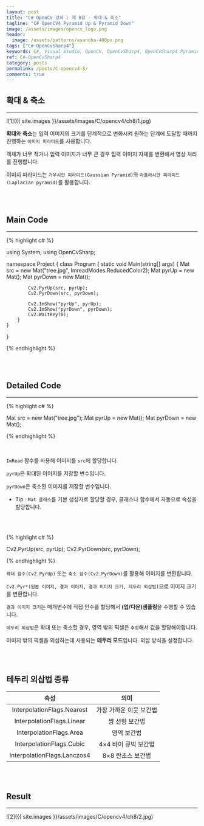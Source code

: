 ```yaml
---
layout: post
title: "C# OpenCV 강좌 : 제 8강 - 확대 & 축소"
tagline: "C# OpenCV4 Pyramid Up & Pyramid Down"
image: /assets/images/opencv_logo.png
header:
  image: /assets/patterns/asanoha-400px.png
tags: ["C#-OpenCvSharp4"]
keywords: C#, Visual Studio, OpenCV, OpenCvSharp4, OpenCvSharp4 Pyramid Up, OpenCvSharp4 pyrUp, OpenCvSharp4 Pyramid Down, OpenCvSharp4 pyrDown
ref: C#-OpenCvSharp4
category: posts
permalink: /posts/C-opencv4-8/
comments: true
---
```


## 확대 & 축소 ##
----------

![1]({{ site.images }}/assets/images/C/opencv4/ch8/1.jpg)

**확대**와 **축소**는 입력 이미지의 크기를 단계적으로 변화시켜 원하는 단계에 도달할 때까지 진행하는 `이미지 피라미드`를 사용합니다.

객체가 너무 작거나 입력 이미지가 너무 큰 경우 입력 이미지 자체를 변환해서 영상 처리를 진행합니다.

이미지 피라미드는 `가우시안 피라미드(Gaussian Pyramid)`와 `라플라시안 피라미드(Laplacian pyramid)`를 활용합니다.

<br>
<br>

## Main Code ##
----------

{% highlight c# %}

using System;
using OpenCvSharp;

namespace Project
{
    class Program
    {
        static void Main(string[] args)
        {
            Mat src = new Mat("tree.jpg", ImreadModes.ReducedColor2);
            Mat pyrUp = new Mat();
            Mat pyrDown = new Mat();

            Cv2.PyrUp(src, pyrUp);
            Cv2.PyrDown(src, pyrDown);

            Cv2.ImShow("pyrUp", pyrUp);
            Cv2.ImShow("pyrDown", pyrDown);
            Cv2.WaitKey(0);
        }
    }
}

{% endhighlight %}

<br>
<br>

## Detailed Code ##
----------

{% highlight c# %}

Mat src = new Mat("tree.jpg");
Mat pyrUp = new Mat();
Mat pyrDown = new Mat();

{% endhighlight %}

<br>

`ImRead` 함수를 사용해 이미지를 `src`에 할당합니다.

`pyrUp`은 확대된 이미지를 저장할 변수입니다.

`pyrDown`은 축소된 이미지를 저장할 변수입니다.

* Tip : `Mat 클래스`를 기본 생성자로 할당할 경우, 클래스나 함수에서 자동으로 속성을 할당합니다.

<br>
<br>

{% highlight c# %}

Cv2.PyrUp(src, pyrUp);
Cv2.PyrDown(src, pyrDown);

{% endhighlight %}

`확대 함수(Cv2.PyrUp)` 또는 `축소 함수(Cv2.PyrDown)`를 활용해 이미지를 변환합니다.

`Cv2.Pyr*(원본 이미지, 결과 이미지, 결과 이미지 크기, 테두리 외삽법)`으로 이미지 크기를 변환합니다.

`결과 이미지 크기`는 매개변수에 직접 인수를 할당해서 **(업/다운)샘플링**을 수행할 수 있습니다.

`테두리 외삽법`은 확대 또는 축소할 경우, 영역 밖의 픽셀은 `추정`해서 값을 할당해야합니다.

이미지 밖의 픽셀을 외삽하는데 사용되는 **테두리 모드**입니다. 외삽 방식을 설정합니다.

<br>
<br>

## 테두리 외삽법 종류 ##

|          속성         |                    의미                   |
|:---------------------:|:-----------------------------------------:|
| InterpolationFlags.Nearest | 가장 가까운 이웃 보간법 |
| InterpolationFlags.Linear | 쌍 선형 보간법 |
| InterpolationFlags.Area | 영역 보간법 |
| InterpolationFlags.Cubic | 4×4 바이 큐빅 보간법 |
| InterpolationFlags.Lanczos4 | 8×8 란초스 보간법 |

<br>
<br>

## Result ##
----------

![2]({{ site.images }}/assets/images/C/opencv4/ch8/2.jpg)
